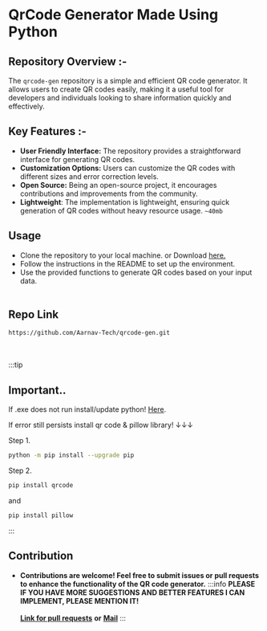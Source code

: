 # QrCode Generator Made Using Python

## Repository Overview :-

The `qrcode-gen` repository is a simple and efficient QR code generator. It allows users to create QR codes easily, making it a useful tool for developers and individuals looking to share information quickly and effectively.

## Key Features :-

- **User Friendly Interface:** The repository provides a straightforward interface for generating QR codes.
- **Customization Options:** Users can customize the QR codes with different sizes and error correction levels.
- **Open Source:** Being an open-source project, it encourages contributions and improvements from the community.
- **Lightweight**: The implementation is lightweight, ensuring quick generation of QR codes without heavy resource usage. `~40mb`

## Usage

- Clone the repository to your local machine. or Download [here.](https://github.com/Aarnav-Tech/qrcode-gen/releases)
- Follow the instructions in the README to set up the environment.
- Use the provided functions to generate QR codes based on your input data.<br></br>
## **Repo Link**
```
https://github.com/Aarnav-Tech/qrcode-gen.git
```
<br></br>
:::tip
## Important..

If .exe does not run install/update python!
[Here](https://python.org/downloads).

If error still persists install qr code & pillow library! ↓↓↓

Step 1.
```bash
python -m pip install --upgrade pip
```
Step 2.
```bash
pip install qrcode
```
and
```bash
pip install pillow
```
:::

## Contribution

- **Contributions are welcome! Feel free to submit issues or pull requests to enhance the functionality of the QR code generator.**
:::info
**PLEASE IF YOU HAVE MORE SUGGESTIONS AND BETTER FEATURES I CAN IMPLEMENT, PLEASE MENTION IT!**<br></br>
[**Link for pull requests**](https://github.com/Aarnav-Tech/qrcode-gen/pulls) **or** [**Mail**](mailto:aarnavlokesh1@gmail.com)
:::
